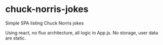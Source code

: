 # chuck-norris-jokes
Simple SPA listing Chuck Norris jokes

Using react, no flux architecture, all logic in App.js.
No storage, user data are static.